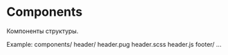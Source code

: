# Components

Компоненты структуры. 

Example: 
	components/
		header/
			header.pug
			header.scss
			header.js
		footer/
			...
